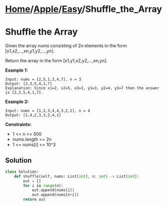 # [Home](./../..)/[Apple](./..)/[Easy](./)/Shuffle_the_Array
<h1>Shuffle the Array</h1>

<p>
Given the array nums consisting of 2n elements in the form [x1,x2,...,xn,y1,y2,...,yn].

Return the array in the form [x1,y1,x2,y2,...,xn,yn].
</p>

<b>Example 1:</b>

    Input: nums = [2,5,1,3,4,7], n = 3
    Output: [2,3,5,4,1,7] 
    Explanation: Since x1=2, x2=5, x3=1, y1=3, y2=4, y3=7 then the answer is [2,3,5,4,1,7].
    
<b>Example 2:</b>

    Input: nums = [1,2,3,4,4,3,2,1], n = 4
    Output: [1,4,2,3,3,2,4,1]

<b>Constraints:</b>

- 1 <= n <= 500
- nums.length == 2n
- 1 <= nums[i] <= 10^3

<h2>Solution</h2>

```python
class Solution:
    def shuffle(self, nums: List[int], n: int) -> List[int]:
        out = []
        for i in range(n):
            out.append(nums[i])
            out.append(nums[n+i])
        return out
```
